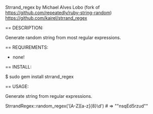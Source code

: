 Strrand_regex
    by Michael Alves Lobo (fork of https://github.com/repeatedly/ruby-string-random)
    https://github.com/kairel/strrand_regex

== DESCRIPTION:

Generate random string from most regular expressions.

== REQUIREMENTS:
 
* none!
 
== INSTALL:
 
  $ sudo gem install strrand_regex

== USAGE:

Generate string from regular expressions.

  StrrandRegex::random_regex('[A-Z][a-z]{8}\d')
    # => ""nsqEd5rzud""
